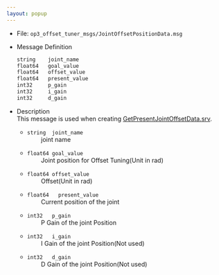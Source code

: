 ```yaml
---
layout: popup
---
```


- File: `op3_offset_tuner_msgs/JointOffsetPositionData.msg`

- Message Definition
    ```c
    string    joint_name
    float64   goal_value
    float64   offset_value
    float64   present_value
    int32     p_gain
    int32     i_gain
    int32     d_gain
    ```

- Description  
This message is used when creating [GetPresentJointOffsetData.srv].  

    * `string  joint_name`  
&emsp;&emsp; joint name  

    * `float64 goal_value`  
&emsp;&emsp; Joint position for Offset Tuning(Unit in rad)  

    * `float64 offset_value`  
&emsp;&emsp; Offset(Unit in rad)  

    * `float64   present_value`  
&emsp;&emsp; Current position of the joint  

    * `int32   p_gain`  
&emsp;&emsp; P Gain of the joint Position  

    * `int32   i_gain`  
&emsp;&emsp; I Gain of the joint Position(Not used)  

    * `int32   d_gain`  
&emsp;&emsp; D Gain of the joint Position(Not used)  


[GetPresentJointOffsetData.srv]: /docs/en/platform/msgs/op3_GetPresentJointOffsetData_srv/#op3-getpresentjointoffsetdata-srv

